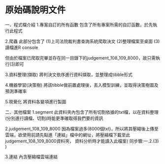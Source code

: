 # 原始碼說明文件
一、程式檔介紹
1.專案自訂的所有函數
包含了所有專案所需的自訂函數，於先執行此程式


2.爬蟲
此部分包含了
(1)上司法院裁判書查詢系統爬取決文
(2)整理檔案至桌面
(3)讀檔進R console

但由於檔案已爬取完畢並存在同一目錄下的judgement_108_109_8000，故只需執行(3)即可

3.資料整理(擷取)
將判決文依序進行資料擷取，並整理成tibble形式


4.機器學習(決策樹)
將該tibble做前置處理後，丟入模型訓練，並取得決策樹圖及預測準確率


5.視覺化
將資料各變項進行製圖


二、其他檔案
1.segment
此資料夾內包含了所有切割依據的txt檔，以在資料整理(分別進行讀檔、切割)時能更準確取得我們要的資訊

2.judgement_108_109_8000
因為檔案過多(8000個txt)，所以將其壓縮後上傳至雲端，欲使用前請先點進「連結」檔中的網址，將壓縮檔下載至此judgement_108_109_8000資料夾，
資料分析時才能讀入此檔案( 同步驟:一.2.(3) )

3.連結
內含壓縮檔雲端連結




